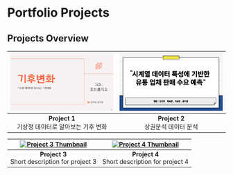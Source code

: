 # Portfolio Projects

## Projects Overview

| [![SQL 데이터 분석 포트폴리오](포트폴리오1.png)](link_to_14조SQL포트폴리오.pdf) | [![파이썬 데이터 분석 포트폴리오](포트폴리오2.png)](link_to_project2.pdf) |
|:-----------------------------------------------------------------:|:-----------------------------------------------------------------:|
| **Project 1**<br> 기상청 데이터로 알아보는 기후 변화                | **Project 2**<br> 상권분석 데이터 분석                          |

| [![Project 3 Thumbnail](link_to_image_3)](link_to_project3.pdf)  | [![Project 4 Thumbnail](link_to_image_4)](link_to_project4.pdf) |
|:----------------------------------------------------------------:|:----------------------------------------------------------------:|
| **Project 3**<br>Short description for project 3                | **Project 4**<br>Short description for project 4                |
